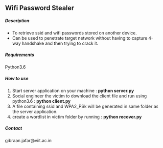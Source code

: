
<h2> Wifi Password Stealer </h2>

<h5>Description</h5>
<ul>
<li>To retrieve ssid and wifi passwords stored on another device.</li>
<li>Can be used to penetrate target network without having to capture
4-way handshake and then trying to crack it.</li>
</ul>

<h5> Requirements </h5>
Python3.6

<h5> How to use </h5>
<ol>
<li>Start server application on your machine : <b>python server.py</b></li>
<li>Social engineer the victim to download the client file and run using
python3.6 : <b> python client.py </b> </li>
<li>A file containing ssid and WPA2_PSk will be generated in same folder 
as the server application.</li>
<li> create a wordlist in victim folder by running : <b> python recover.py </b> </li>
</ol>


<!-- <h5>Limitations</h5>
<ul>
<li>As of now it only works if client and server are in same network which
totally defeats the point of penetrating a network .</li>
 <li>If anyone knows how to make it such that it can work over different 
networks , please help me improve it accordingly </li>  -->
</ul>

<h5>Contact</h5> 
 gibraan.jafar@viit.ac.in
